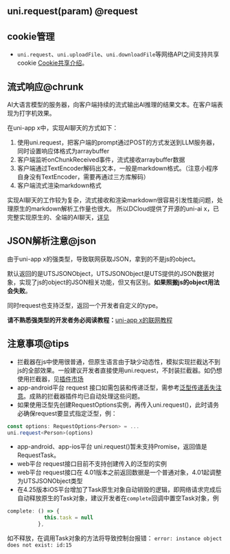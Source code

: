 ## uni.request(param) @request

<!-- UTSAPIJSON.request.description -->

<!-- UTSAPIJSON.request.compatibility -->

<!-- UTSAPIJSON.request.param -->

<!-- UTSAPIJSON.request.returnValue -->

<!-- UTSAPIJSON.request.tutorial -->

<!-- UTSAPIJSON.request.example -->

## cookie管理
- `uni.request`、`uni.uploadFile`、`uni.downloadFile`等网络API之间支持共享cookie [Cookie共享介绍](network-summarize.md)。

## 流式响应@chrunk

AI大语言模型的服务器，向客户端持续的流式输出AI推理的结果文本。在客户端表现为打字机效果。

在uni-app x中，实现AI聊天的方式如下：
1. 使用uni.request，把客户端的prompt通过POST的方式发送到LLM服务器，同时设置响应体格式为arraybuffer
2. 客户端监听onChunkReceived事件，流式接收arraybuffer数据
3. 客户端通过TextEncoder解码出文本，一般是markdown格式。（注意小程序自身没有TextEncoder，需要再通过三方库解码）
4. 客户端流式渲染markdown格式

实现AI聊天的工作较为复杂，流式接收和渲染markdown很容易引发性能问题，处理原生的markdown解析工作量也很大。
所以DCloud提供了开源的uni-ai x，已完整实现原生的、全端的AI聊天，[详见](https://ext.dcloud.net.cn/plugin?name=uni-ai-x)

## JSON解析注意@json

由于uni-app x的强类型，导致联网获取JSON，拿到的不是js的object。

默认返回的是UTSJSONObject，UTSJSONObject是UTS提供的JSON数据对象，实现了js的object的JSON相关功能，但又有区别。**如果照搬js的object用法会失败**。

同时request也支持泛型，返回一个开发者自定义的type。

**请不熟悉强类型的开发者务必阅读教程：**[uni-app x的联网教程](../tutorial/request.md)

## 注意事项@tips

* 拦截器在js中使用很普通，但原生语言由于缺少动态性，模拟实现拦截达不到js的全部效果。一般建议开发者直接使用uni.request，不封装拦截器。如仍想使用拦截器，见[插件市场](https://ext.dcloud.net.cn/search?q=%E7%BD%91%E7%BB%9C%E6%8B%A6%E6%88%AA%E5%99%A8&uni-appx=1)
* app-android平台 request 接口如需包装和传递泛型，需参考[泛型传递丢失注意](../plugin/uts-for-android.md#lost-generics)。成熟的拦截器插件均已自动处理这些问题。
* 如果使用泛型先创建RequestOptions实例，再传入uni.request()，此时请务必确保request要显式指定泛型，例：
```typescript
const options: RequestOptions<Person> = ...
uni.request<Person>(options)
```
* app-android、app-ios平台 uni.request()暂未支持Promise，返回值是RequestTask。
* web平台 request接口目前不支持创建传入的泛型的实例
* web平台 request接口在 4.01版本之前返回数据是一个普通对象，4.01起调整为UTSJSONObject类型
* 在4.25版本iOS平台增加了Task原生对象自动销毁的逻辑，即网络请求完成后自动释放原生的Task对象，建议开发者在`complete`回调中置空Task对象，例

```typescript
complete: () => {
            this.task = null
          },
```

如不释放，在调用Task对象的方法将导致控制台报错：
`error: instance object does not exist: id:15`

<!-- UTSAPIJSON.general_type.name -->

<!-- UTSAPIJSON.general_type.param -->
